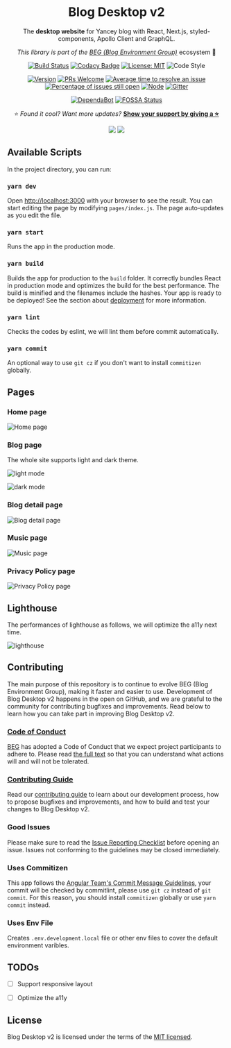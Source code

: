 <div align="center">

# Blog Desktop v2

The **desktop website** for Yancey blog with React, Next.js, styled-components, Apollo Client and GraphQL.

_This library is part of the [BEG (Blog Environment Group)](https://github.com/Yancey-Blog)_ ecosystem 📖

[![Build Status](https://travis-ci.com/Yancey-Blog/blog-desktop-v2.svg?branch=master)](https://travis-ci.com/Yancey-Blog/blog-desktop-v2)
[![Codacy Badge](https://api.codacy.com/project/badge/Grade/8301052718f145cb9be68a6a28717f41)](https://www.codacy.com/app/YanceyOfficial/blog-desktop-v2?utm_source=github.com&utm_medium=referral&utm_content=Yancey-Blog/blog-desktop-v2&utm_campaign=Badge_Grade)
[![License: MIT](https://img.shields.io/badge/License-MIT-green.svg)](https://opensource.org/licenses/MIT)
![Code Style](https://camo.githubusercontent.com/c83b8df34339bd302b7fd3fbb631f99ba25f87f8/68747470733a2f2f696d672e736869656c64732e696f2f62616467652f636f64655f7374796c652d70726574746965722d6666363962342e737667)

[![Version](https://img.shields.io/badge/version-2.3.0-blue.svg)](https://github.com/Yancey-Blog/blog-desktop-v2)
[![PRs Welcome](https://img.shields.io/badge/PRs-welcome-green.svg)](https://github.com/Yancey-Blog/blog-desktop-v2/pulls)
[![Average time to resolve an issue](https://isitmaintained.com/badge/resolution/Yancey-Blog/blog-desktop-v2.svg)](https://isitmaintained.com/project/Yancey-Blog/blog-desktop-v2)
[![Percentage of issues still open](https://isitmaintained.com/badge/open/Yancey-Blog/blog-desktop-v2.svg)](https://isitmaintained.com/project/Yancey-Blog/blog-desktop-v2)
[![Node](https://img.shields.io/badge/node-%3E%3D12.16.0-orange.svg)](https://nodejs.org/en/)
[![Gitter](https://badges.gitter.im/yancey-official/community.svg)](https://gitter.im/yancey-official/community?utm_source=badge&utm_medium=badge&utm_campaign=pr-badge)

[![DependaBot](https://camo.githubusercontent.com/1fe7004c016a5ab641008b9579409c784eaa1725/68747470733a2f2f696d672e736869656c64732e696f2f62616467652f446570656e6461626f742d656e61626c65642d626c75652e737667)](https://dependabot.com/)
[![FOSSA Status](https://app.fossa.com/api/projects/git%2Bgithub.com%2FYancey-Blog%2Fblog-desktop-v2.svg?type=shield)](https://app.fossa.com/projects/git%2Bgithub.com%2FYancey-Blog%2Fblog-desktop-v2?ref=badge_shield)

⭐️ _Found it cool? Want more updates?_ [**Show your support by giving a ⭐️**](https://github.com/Yancey-Blog/blog-desktop-v2/stargazers)

<a href="https://www.paypal.me/yanceyleo" target="_blank"><img src="https://img.shields.io/badge/Donate-PayPal-ff3f59.svg"/></a>
<a href="https://twitter.com/YanceyOfficial" target="_blank"><img src="https://img.shields.io/twitter/follow/YanceyOfficial.svg?style=social&label=Follow"></a>

</div>

## Available Scripts

In the project directory, you can run:

### `yarn dev`

Open [http://localhost:3000](http://localhost:3000) with your browser to see the result. You can start editing the page by modifying `pages/index.js`. The page auto-updates as you edit the file.

### `yarn start`

Runs the app in the production mode.

### `yarn build`

Builds the app for production to the `build` folder. It correctly bundles React in production mode and optimizes the build for the best performance. The build is minified and the filenames include the hashes. Your app is ready to be deployed! See the section about [deployment](https://facebook.github.io/create-react-app/docs/deployment) for more information.

### `yarn lint`

Checks the codes by eslint, we will lint them before commit automatically.

### `yarn commit`

An optional way to use `git cz` if you don't want to install `commitizen` globally.

## Pages

### Home page

![Home page](https://static.yancey.app/Jietu20200518-234148.jpg)

### Blog page

The whole site supports light and dark theme.

![light mode](https://static.yancey.app/Jietu20200518-234218.jpg)

![dark mode](https://static.yancey.app/Jietu20200518-234224.jpg)

### Blog detail page

![Blog detail page](https://static.yancey.app/Jietu20200518-234354.jpg)

### Music page

![Music page](https://static.yancey.app/Jietu20200518-234240.jpg)

### Privacy Policy page

![Privacy Policy page](https://static.yancey.app/Jietu20200518-234420.jpg)

## Lighthouse

The performances of lighthouse as follows, we will optimize the a11y next time.

![lighthouse](https://static.yancey.app/Jietu20200514-122909.jpg)

## Contributing

The main purpose of this repository is to continue to evolve BEG (Blog Environment Group), making it faster and easier to use. Development of Blog Desktop v2 happens in the open on GitHub, and we are grateful to the community for contributing bugfixes and improvements. Read below to learn how you can take part in improving Blog Desktop v2.

### [Code of Conduct](./CODE_OF_CONDUCT.md)

[BEG](https://github.com/Yancey-Blog) has adopted a Code of Conduct that we expect project participants to adhere to. Please read [the full text](./CODE_OF_CONDUCT.md) so that you can understand what actions will and will not be tolerated.

### [Contributing Guide](./CONTRIBUTING.md)

Read our [contributing guide](./CONTRIBUTING.md) to learn about our development process, how to propose bugfixes and improvements, and how to build and test your changes to Blog Desktop v2.

### Good Issues

Please make sure to read the [Issue Reporting Checklist](./.github/ISSUE_TEMPLATE/bug_report.md) before opening an issue. Issues not conforming to the guidelines may be closed immediately.

### Uses Commitizen

This app follows the [Angular Team's Commit Message Guidelines](https://github.com/angular/angular/blob/master/CONTRIBUTING.md#commit), your commit will be checked by commitlint, please use `git cz` instead of `git commit`. For this reason, you should install `commitizen` globally or use `yarn commit` instead.

### Uses Env File

Creates `.env.development.local` file or other env files to cover the default environment varibles.

## TODOs

- [ ] Support responsive layout

- [ ] Optimize the a11y

## License

Blog Desktop v2 is licensed under the terms of the [MIT licensed](https://opensource.org/licenses/MIT).
